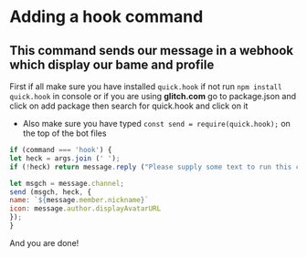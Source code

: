 Adding a **hook** command
========
This command sends our message in a webhook which display our bame and profile
--------

First if all make sure you have installed `quick.hook` if not run `npm install quick.hook` in console or if you are using **glitch.com** go to package.json and click on add package then search for quick.hook and click on it

- Also make sure you have typed `const send = require(quick.hook);` on the top of the bot files

```js 
if (command === 'hook') {
let heck = args.join (' ');
if (!heck) return message.reply ("Please supply some text to run this command");

let msgch = message.channel;
send (msgch, heck, {
name: `${message.member.nickname}`
icon: message.author.displayAvatarURL
});
}
```

And you are done!
